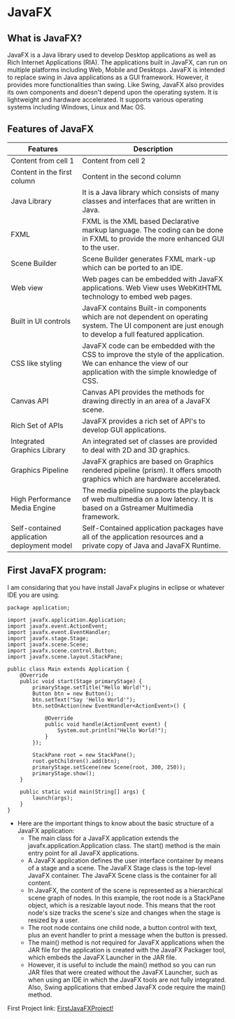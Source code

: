 # JavaFX

## What is JavaFX?
JavaFX is a Java library used to develop Desktop applications as well as Rich Internet Applications (RIA). The applications built in JavaFX, can run on multiple platforms including Web, Mobile and Desktops.
JavaFX is intended to replace swing in Java applications as a GUI framework. However, it provides more functionalities than swing. Like Swing, JavaFX also provides its own components and doesn't depend upon the operating system. It is lightweight and hardware accelerated. It supports various operating systems including Windows, Linux and Mac OS.

## Features of JavaFX

Features | Description
------------- | ---------------------------------
Content from cell 1 | Content from cell 2
Content in the first column | Content in the second column
Java Library	| It is a Java library which consists of many classes and interfaces that are written in Java.
FXML | 	FXML is the XML based Declarative markup language. The coding can be done in FXML to provide the more enhanced GUI to the user.
Scene Builder |	Scene Builder generates FXML mark-up which can be ported to an IDE.
Web view	| Web pages can be embedded with JavaFX applications. Web View uses WebKitHTML technology to embed web pages.
Built in UI controls	| JavaFX contains Built-in components which are not dependent on operating system. The UI component are just enough to develop a full featured application.
CSS like styling	| JavaFX code can be embedded with the CSS to improve the style of the application. We can enhance the view of our application with the simple knowledge of CSS.
Canvas API	| Canvas API provides the methods for drawing directly in an area of a JavaFX scene.
Rich Set of APIs	| JavaFX provides a rich set of API's to develop GUI applications.
Integrated Graphics Library	| An integrated set of classes are provided to deal with 2D and 3D graphics.
Graphics Pipeline	| JavaFX graphics are based on Graphics rendered pipeline (prism). It offers smooth graphics which are hardware accelerated.
High Performance Media Engine	| The media pipeline supports the playback of web multimedia on a low latency. It is based on a Gstreamer Multimedia framework.
Self-contained application deployment model	| Self-Contained application packages have all of the application resources and a private copy of Java and JavaFX Runtime.

## First JavaFX program:
I am considaring that you have install JavaFx plugins in eclipse or whatever IDE you are using.

```
package application;

import javafx.application.Application;
import javafx.event.ActionEvent;
import javafx.event.EventHandler;
import javafx.stage.Stage;
import javafx.scene.Scene;
import javafx.scene.control.Button;
import javafx.scene.layout.StackPane;

public class Main extends Application {
	@Override
	public void start(Stage primaryStage) {
		primaryStage.setTitle("Hello World!");
		Button btn = new Button();
		btn.setText("Say 'Hello World'");
		btn.setOnAction(new EventHandler<ActionEvent>() {

			@Override
			public void handle(ActionEvent event) {
				System.out.println("Hello World!");
			}
		});

		StackPane root = new StackPane();
		root.getChildren().add(btn);
		primaryStage.setScene(new Scene(root, 300, 250));
		primaryStage.show();
	}

	public static void main(String[] args) {
		launch(args);
	}
}

```

- Here are the important things to know about the basic structure of a JavaFX application:
   - The main class for a JavaFX application extends the javafx.application.Application class. The start() method is the main entry point for all JavaFX applications.
   - A JavaFX application defines the user interface container by means of a stage and a scene. The JavaFX Stage class is the top-level JavaFX container. The JavaFX Scene class is the container for all content.
   - In JavaFX, the content of the scene is represented as a hierarchical scene graph of nodes. In this example, the root node is a StackPane object, which is a resizable layout node. This means that the root node's size tracks the scene's size and changes when the stage is resized by a user.
   - The root node contains one child node, a button control with text, plus an event handler to print a message when the button is pressed.
   - The main() method is not required for JavaFX applications when the JAR file for the application is created with the JavaFX Packager tool, which embeds the JavaFX Launcher in the JAR file.
   - However, it is useful to include the main() method so you can run JAR files that were created without the JavaFX Launcher, such as when using an IDE in which the JavaFX tools are not fully integrated. Also, Swing applications that embed JavaFX code require the main() method.

First Project link: [FirstJavaFXProject!](https://github.com/ysp1893/JavaFX/tree/main/FirstJavaFXProject)

